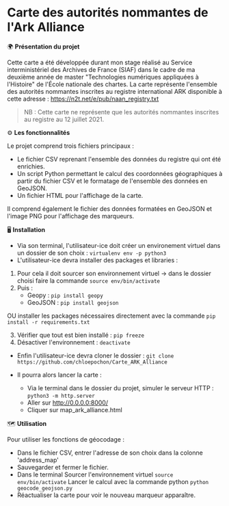 # Carte des autorités nommantes de l'Ark Alliance


:earth_africa: **Présentation du projet**

Cette carte a été développée durant mon stage réalisé au Service interministériel des Archives de France (SIAF) dans le cadre de ma deuxième année de master "Technologies numériques appliquées à l'Histoire" de l'École nationale des chartes.
La carte représente l'ensemble des autorités nommantes inscrites au registre international ARK disponible à cette adresse : https://n2t.net/e/pub/naan_registry.txt
> NB : Cette carte ne représente que les autorités nommantes inscrites au registre au 12 juillet 2021.

 
:gear: **Les fonctionnalités**

Le projet comprend trois fichiers principaux :
* Le fichier CSV reprenant l'ensemble des données du registre qui ont été enrichies.
* Un script Python permettant le calcul des coordonnées géographiques à partir du fichier CSV et le formatage de l'ensemble des données en GeoJSON.
* Un fichier HTML pour l'affichage de la carte.

Il comprend également le fichier des données formatées en GeoJSON et l'image PNG pour l'affichage des marqueurs.
  
:desktop_computer: **Installation**
 
 * Via son terminal, l'utilisateur-ice doit créer un environement virtuel dans un dossier de son choix : `virtualenv env -p python3`
 * L'utilisateur-ice devra installer des packages et libraries : 
  1. Pour cela il doit sourcer son environnement virtuel 
    -> dans le dossier choisi faire la commande `source env/bin/activate` 
  2.  Puis : 
       - Geopy : `pip install geopy`
       - GeoJSON : `pip install geojson`
       
  OU installer les packages nécessaires directement avec la commande `pip install -r requirements.txt`
  
  3. Vérifier que tout est bien installé : `pip freeze`
  4. Désactiver l'environnement : `deactivate`
 
 * Enfin l'utilisateur-ice devra cloner le dossier : `git clone https://github.com/chloepochon/Carte_ARK_Alliance`
 
 * Il pourra alors lancer la carte : 
    - Via le terminal dans le dossier du projet, simuler le serveur HTTP : `python3 -m http.server`
    - Aller sur http://0.0.0.0:8000/ 
    - Cliquer sur map_ark_alliance.html
  
  
  :world_map: **Utilisation**
  
  Pour utiliser les fonctions de géocodage : 
  
  - Dans le fichier CSV, entrer l'adresse de son choix dans la colonne 'address_map'
  - Sauvegarder et fermer le fichier.
  - Dans le terminal
        Sourcer l'environnement virtuel `source env/bin/activate`
        Lancer le calcul avec la commande python `python geocode_geojson.py`
  - Réactualiser la carte pour voir le nouveau marqueur apparaître.
